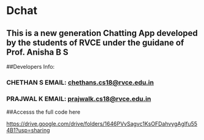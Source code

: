 # Dchat

## This is a new generation Chatting App developed by the students of RVCE under the guidane of Prof. Anisha B S

##Developers Info:

### CHETHAN S    EMAIL: chethans.cs18@rvce.edu.in

### PRAJWAL K   EMAIL: prajwalk.cs18@rvce.edu.in



##Accesss the full code here

https://drive.google.com/drive/folders/1646PVvSagvc1KsOFDahvygAgIfu554B1?usp=sharing

